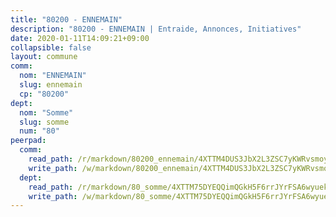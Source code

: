 ```yaml
---
title: "80200 - ENNEMAIN"
description: "80200 - ENNEMAIN | Entraide, Annonces, Initiatives"
date: 2020-01-11T14:09:21+09:00
collapsible: false
layout: commune
comm:
  nom: "ENNEMAIN"
  slug: ennemain
  cp: "80200"
dept:
  nom: "Somme"
  slug: somme
  num: "80"
peerpad:
  comm:
    read_path: /r/markdown/80200_ennemain/4XTTM4DUS3JbX2L3ZSC7yKWRvsmoy4VPiWHn97cKrCCfiuV7x
    write_path: /w/markdown/80200_ennemain/4XTTM4DUS3JbX2L3ZSC7yKWRvsmoy4VPiWHn97cKrCCfiuV7x-K3TgToujbJQikoxMi9JGVbrr79gw1uVsppwtAKFFAid3FNXxDkopY9RfVaF7yujDujc4kH8MYwXpgq4HuYqdZHAYxKRoHFtHabZVGwJJn5dX8fRyukL86tU4FJrpGnsPTxSYMHoQ
  dept:
    read_path: /r/markdown/80_somme/4XTTM75DYEQQimQGkH5F6rrJYrFSA6wyuekdgioEx7v45YjSw
    write_path: /w/markdown/80_somme/4XTTM75DYEQQimQGkH5F6rrJYrFSA6wyuekdgioEx7v45YjSw-K3TgTuB1DbUNHuFo9Fhh6JTUriPx8E5izGkmw9RSNTjUtMFPoZhqqp87szE8th3EytWSHGdhUuQUPjam8aJZh1SdH8pL3ibgUbMdNhU17kjAmSa49LMB2GjXvVwDVurE8mgce3XM
---
```


